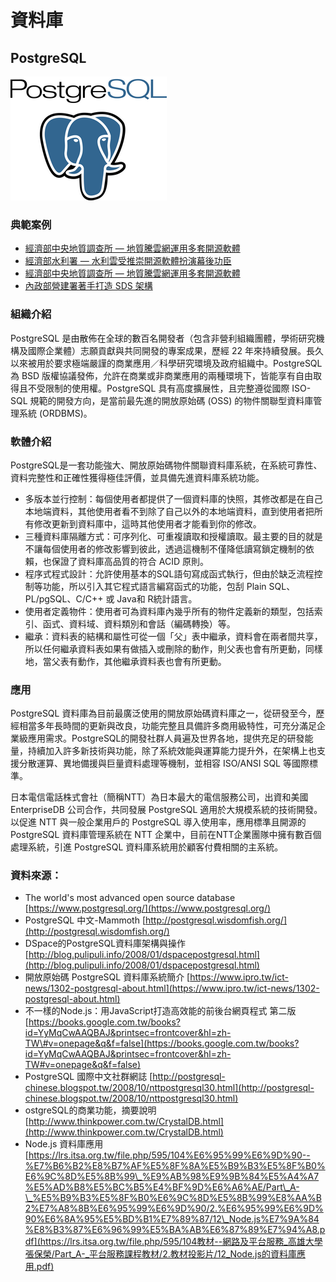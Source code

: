 # **資料庫**

## **PostgreSQL**

![](/assets/postgresql.png)

### 典範案例

* [經濟部中央地質調查所 — 地質騰雲網運用多套開源軟體](/use-case/di-zhi-teng-yun-wang-yun-yong-duo-tao-kai-yuan-ruan-ti.md)
* [經濟部水利署 — 水利雲受推崇開源軟體扮演幕後功臣](/shui-li-yun-shou-tui-chong-kai-yuan-ruan-ti-ban-yan-mu-hou-gong-chen.md)
* [經濟部中央地質調查所 — 地質騰雲網運用多套開源軟體](/use-case/di-zhi-teng-yun-wang-yun-yong-duo-tao-kai-yuan-ruan-ti.md)
* [內政部營建署著手打造 SDS 架構](/use-case/di-zhi-teng-yun-wang-yun-yong-duo-tao-kai-yuan-ruan-ti/ying-jian-shu-zhu-shou-da-zao-sds-jia-gou.md)

### 組織介紹

PostgreSQL 是由散佈在全球的數百名開發者（包含非營利組織團體，學術研究機構及國際企業體）志願貢獻與共同開發的專案成果，歷經 22 年來持續發展。長久以來被用於要求極端嚴謹的商業應用／科學研究環境及政府組織中。PostgreSQL 為 BSD 版權協議發佈，允許在商業或非商業應用的兩種環境下，皆能享有自由取得且不受限制的使用權。PostgreSQL 具有高度擴展性，且完整遵從國際 ISO-SQL 規範的開發方向，是當前最先進的開放原始碼 \(OSS\) 的物件關聯型資料庫管理系統 \(ORDBMS\)。

### 軟體介紹

PostgreSQL是一套功能強大、開放原始碼物件關聯資料庫系統，在系統可靠性、資料完整性和正確性獲得極佳評價，並具備先進資料庫系統功能。

* 多版本並行控制：每個使用者都提供了一個資料庫的快照，其修改都是在自己本地端資料，其他使用者看不到除了自己以外的本地端資料，直到使用者把所有修改更新到資料庫中，這時其他使用者才能看到你的修改。
* 三種資料庫隔離方式：可序列化、可重複讀取和授權讀取。最主要的目的就是不讓每個使用者的修改影響到彼此，透過這機制不僅降低讀寫鎖定機制的依賴，也保證了資料庫高品質的符合 ACID 原則。
* 程序式程式設計：允許使用基本的SQL語句寫成函式執行，但由於缺乏流程控制等功能，所以引入其它程式語言編寫函式的功能，包刮 Plain SQL、PL/pgSQL、C/C++ 或 Java和 R統計語言。
* 使用者定義物件：使用者可為資料庫內幾乎所有的物件定義新的類型，包括索引、函式、資料域、資料類別和會話（編碼轉換）等。
* 繼承：資料表的結構和屬性可從一個「父」表中繼承，資料會在兩者間共享，所以任何繼承資料表如果有做插入或刪除的動作，則父表也會有所更動，同樣地，當父表有動作，其他繼承資料表也會有所更動。

### 應用

PostgreSQL 資料庫為目前最廣泛使用的開放原始碼資料庫之一，從研發至今，歷經相當多年長時間的更新與改良，功能完整且具備許多商用級特性，可充分滿足企業級應用需求。PostgreSQL的開發社群人員遍及世界各地，提供充足的研發能量，持續加入許多新技術與功能，除了系統效能與運算能力提升外，在架構上也支援分散運算、異地備援與巨量資料處理等機制，並相容 ISO/ANSI SQL 等國際標準。

日本電信電話株式會社（簡稱NTT）為日本最大的電信服務公司，出資和美國 EnterpriseDB 公司合作，共同發展 PostgreSQL 適用於大規模系統的技術開發。以促進 NTT 與一般企業用戶的 PostgreSQL 導入使用率，應用標準且開源的 PostgreSQL 資料庫管理系統在 NTT 企業中，目前在NTT企業團隊中擁有數百個處理系統，引進 PostgreSQL 資料庫系統用於顧客付費相關的主系統。

### 資料來源：

* The world's most advanced open source database [https://www.postgresql.org/](https://www.postgresql.org/)
* PostgreSQL 中文-Mammoth [http://postgresql.wisdomfish.org/](http://postgresql.wisdomfish.org/)
* DSpace的PostgreSQL資料庫架構與操作 [http://blog.pulipuli.info/2008/01/dspacepostgresql.html](http://blog.pulipuli.info/2008/01/dspacepostgresql.html)
* 開放原始碼 PostgreSQL 資料庫系統簡介 [https://www.ipro.tw/ict-news/1302-postgresql-about.html](https://www.ipro.tw/ict-news/1302-postgresql-about.html)
* 不一樣的Node.js：用JavaScript打造高效能的前後台網頁程式 第二版 [https://books.google.com.tw/books?id=YyMqCwAAQBAJ&printsec=frontcover&hl=zh-TW\#v=onepage&q&f=false](https://books.google.com.tw/books?id=YyMqCwAAQBAJ&printsec=frontcover&hl=zh-TW#v=onepage&q&f=false)
* PostgreSQL 國際中文社群網誌
  [http://postgresql-chinese.blogspot.tw/2008/10/nttpostgresql30.html](http://postgresql-chinese.blogspot.tw/2008/10/nttpostgresql30.html)
* ostgreSQL的商業功能，摘要說明 [http://www.thinkpower.com.tw/CrystalDB.html](http://www.thinkpower.com.tw/CrystalDB.html)
* Node.js 資料庫應用 [https://lrs.itsa.org.tw/file.php/595/104%E6%95%99%E6%9D%90--%E7%B6%B2%E8%B7%AF%E5%8F%8A%E5%B9%B3%E5%8F%B0%E6%9C%8D%E5%8B%99\_%E9%AB%98%E9%9B%84%E5%A4%A7%E5%AD%B8%E5%BC%B5%E4%BF%9D%E6%A6%AE/Part\_A-\_%E5%B9%B3%E5%8F%B0%E6%9C%8D%E5%8B%99%E8%AA%B2%E7%A8%8B%E6%95%99%E6%9D%90/2.%E6%95%99%E6%9D%90%E6%8A%95%E5%BD%B1%E7%89%87/12\_Node.js%E7%9A%84%E8%B3%87%E6%96%99%E5%BA%AB%E6%87%89%E7%94%A8.pdf](https://lrs.itsa.org.tw/file.php/595/104教材--網路及平台服務_高雄大學張保榮/Part_A-_平台服務課程教材/2.教材投影片/12_Node.js的資料庫應用.pdf)



